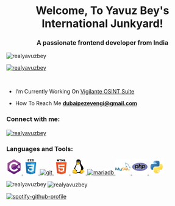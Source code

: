 <h1 align="center">Welcome, To Yavuz Bey's International Junkyard!</h1>
<h3 align="center">A passionate frontend developer from India</h3>

<p align="left"> <img src="https://komarev.com/ghpvc/?username=realyavuzbey&label=Profile%20views&color=0e75b6&style=flat" alt="realyavuzbey" /> </p>

<p align="left"> <a href="https://github.com/ryo-ma/github-profile-trophy"><img src="https://github-profile-trophy.vercel.app/?username=realyavuzbey" alt="realyavuzbey" /></a> </p>

<p align="left"> <a href="https://twitter.com/" target="blank"><img src="https://img.shields.io/twitter/follow/?logo=twitter&style=for-the-badge" alt="" /></a> </p>

- I’m Currently Working On [Vigilante OSINT Suite](https://github.com/realyavuzbey/vigilante)

- How To Reach Me **dubaipezevengi@gmail.com**

<h3 align="left">Connect with me:</h3>
<p align="left">
<a href="https://instagram.com/realyavuzbey" target="blank"><img align="center" src="https://raw.githubusercontent.com/rahuldkjain/github-profile-readme-generator/master/src/images/icons/Social/instagram.svg" alt="realyavuzbey" height="30" width="40" /></a>
</p>

<h3 align="left">Languages and Tools:</h3>
<p align="left"> <a href="https://www.w3schools.com/cs/" target="_blank" rel="noreferrer"> <img src="https://raw.githubusercontent.com/devicons/devicon/master/icons/csharp/csharp-original.svg" alt="csharp" width="40" height="40"/> </a> <a href="https://www.w3schools.com/css/" target="_blank" rel="noreferrer"> <img src="https://raw.githubusercontent.com/devicons/devicon/master/icons/css3/css3-original-wordmark.svg" alt="css3" width="40" height="40"/> </a> <a href="https://git-scm.com/" target="_blank" rel="noreferrer"> <img src="https://www.vectorlogo.zone/logos/git-scm/git-scm-icon.svg" alt="git" width="40" height="40"/> </a> <a href="https://www.w3.org/html/" target="_blank" rel="noreferrer"> <img src="https://raw.githubusercontent.com/devicons/devicon/master/icons/html5/html5-original-wordmark.svg" alt="html5" width="40" height="40"/> </a> <a href="https://www.linux.org/" target="_blank" rel="noreferrer"> <img src="https://raw.githubusercontent.com/devicons/devicon/master/icons/linux/linux-original.svg" alt="linux" width="40" height="40"/> </a> <a href="https://mariadb.org/" target="_blank" rel="noreferrer"> <img src="https://www.vectorlogo.zone/logos/mariadb/mariadb-icon.svg" alt="mariadb" width="40" height="40"/> </a> <a href="https://www.mysql.com/" target="_blank" rel="noreferrer"> <img src="https://raw.githubusercontent.com/devicons/devicon/master/icons/mysql/mysql-original-wordmark.svg" alt="mysql" width="40" height="40"/> </a> <a href="https://www.php.net" target="_blank" rel="noreferrer"> <img src="https://raw.githubusercontent.com/devicons/devicon/master/icons/php/php-original.svg" alt="php" width="40" height="40"/> </a> <a href="https://www.python.org" target="_blank" rel="noreferrer"> <img src="https://raw.githubusercontent.com/devicons/devicon/master/icons/python/python-original.svg" alt="python" width="40" height="40"/> </a> </p>

<p><img align="left" src="https://github-readme-stats.vercel.app/api/top-langs?username=realyavuzbey&show_icons=true&locale=en&layout=compact" alt="realyavuzbey" /></p>

<p>&nbsp;<img align="center" src="https://github-readme-stats.vercel.app/api?username=realyavuzbey&show_icons=true&locale=en" alt="realyavuzbey" /></p>

[![spotify-github-profile](https://spotify-github-profile.kittinanx.com/api/view?uid=zzykeijuuo3t2kpl6grmgo6gy&cover_image=true&theme=default&show_offline=false&background_color=121212&interchange=false&bar_color=ff00ff&bar_color_cover=false)](https://spotify-github-profile.kittinanx.com/api/view?uid=zzykeijuuo3t2kpl6grmgo6gy&redirect=true)
